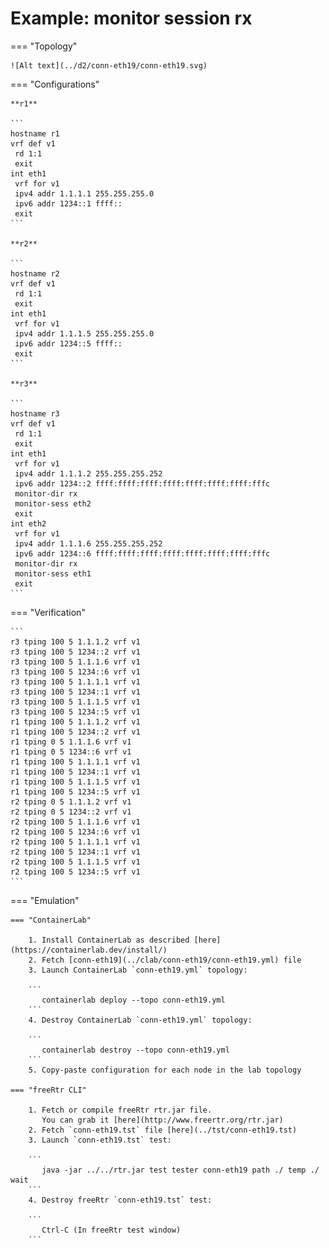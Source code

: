 # Example: monitor session rx

=== "Topology"

    ![Alt text](../d2/conn-eth19/conn-eth19.svg)

=== "Configurations"

    **r1**

    ```
    hostname r1
    vrf def v1
     rd 1:1
     exit
    int eth1
     vrf for v1
     ipv4 addr 1.1.1.1 255.255.255.0
     ipv6 addr 1234::1 ffff::
     exit
    ```

    **r2**

    ```
    hostname r2
    vrf def v1
     rd 1:1
     exit
    int eth1
     vrf for v1
     ipv4 addr 1.1.1.5 255.255.255.0
     ipv6 addr 1234::5 ffff::
     exit
    ```

    **r3**

    ```
    hostname r3
    vrf def v1
     rd 1:1
     exit
    int eth1
     vrf for v1
     ipv4 addr 1.1.1.2 255.255.255.252
     ipv6 addr 1234::2 ffff:ffff:ffff:ffff:ffff:ffff:ffff:fffc
     monitor-dir rx
     monitor-sess eth2
     exit
    int eth2
     vrf for v1
     ipv4 addr 1.1.1.6 255.255.255.252
     ipv6 addr 1234::6 ffff:ffff:ffff:ffff:ffff:ffff:ffff:fffc
     monitor-dir rx
     monitor-sess eth1
     exit
    ```

=== "Verification"

    ```
    r3 tping 100 5 1.1.1.2 vrf v1
    r3 tping 100 5 1234::2 vrf v1
    r3 tping 100 5 1.1.1.6 vrf v1
    r3 tping 100 5 1234::6 vrf v1
    r3 tping 100 5 1.1.1.1 vrf v1
    r3 tping 100 5 1234::1 vrf v1
    r3 tping 100 5 1.1.1.5 vrf v1
    r3 tping 100 5 1234::5 vrf v1
    r1 tping 100 5 1.1.1.2 vrf v1
    r1 tping 100 5 1234::2 vrf v1
    r1 tping 0 5 1.1.1.6 vrf v1
    r1 tping 0 5 1234::6 vrf v1
    r1 tping 100 5 1.1.1.1 vrf v1
    r1 tping 100 5 1234::1 vrf v1
    r1 tping 100 5 1.1.1.5 vrf v1
    r1 tping 100 5 1234::5 vrf v1
    r2 tping 0 5 1.1.1.2 vrf v1
    r2 tping 0 5 1234::2 vrf v1
    r2 tping 100 5 1.1.1.6 vrf v1
    r2 tping 100 5 1234::6 vrf v1
    r2 tping 100 5 1.1.1.1 vrf v1
    r2 tping 100 5 1234::1 vrf v1
    r2 tping 100 5 1.1.1.5 vrf v1
    r2 tping 100 5 1234::5 vrf v1
    ```

=== "Emulation"

    === "ContainerLab"

        1. Install ContainerLab as described [here](https://containerlab.dev/install/)  
        2. Fetch [conn-eth19](../clab/conn-eth19/conn-eth19.yml) file  
        3. Launch ContainerLab `conn-eth19.yml` topology:  

        ```
           containerlab deploy --topo conn-eth19.yml  
        ```
        4. Destroy ContainerLab `conn-eth19.yml` topology:  

        ```
           containerlab destroy --topo conn-eth19.yml  
        ```
        5. Copy-paste configuration for each node in the lab topology

    === "freeRtr CLI"

        1. Fetch or compile freeRtr rtr.jar file.  
           You can grab it [here](http://www.freertr.org/rtr.jar)  
        2. Fetch `conn-eth19.tst` file [here](../tst/conn-eth19.tst)  
        3. Launch `conn-eth19.tst` test:  

        ```
           java -jar ../../rtr.jar test tester conn-eth19 path ./ temp ./ wait
        ```
        4. Destroy freeRtr `conn-eth19.tst` test:  

        ```
           Ctrl-C (In freeRtr test window)
        ```

